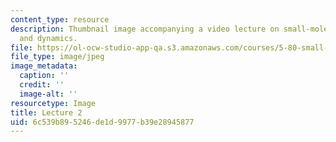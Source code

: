 ```yaml
---
content_type: resource
description: Thumbnail image accompanying a video lecture on small-molecule spectroscopy
  and dynamics.
file: https://ol-ocw-studio-app-qa.s3.amazonaws.com/courses/5-80-small-molecule-spectroscopy-and-dynamics-fall-2008/6c539b895246de1d9977b39e28945877_mit5_80f08lec2_th.jpg
file_type: image/jpeg
image_metadata:
  caption: ''
  credit: ''
  image-alt: ''
resourcetype: Image
title: Lecture 2
uid: 6c539b89-5246-de1d-9977-b39e28945877
---
```

